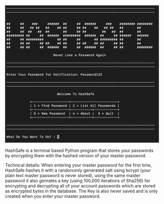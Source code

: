 ![alt text](https://github.com/Procedurally-Generated-Human/HashSafe/blob/main/Screen%20Shot%202021-10-03%20at%2010.41.31%20AM.png)

HashSafe is a terminal based Python program that stores your passwords by encrypting them with the hashed version of your master password.

Technical details:
	When entering your master password for the first time, HashSafe hashes it
	with a randonomly generated salt using bcrypt (your plain text master password is
	never stored), using the same master password it also genrates a key (using 100,000
	iterations of Sha256) for encrypting and decrypting all of your account passwords
	which are stored as encrypted bytes in the database.
	The Key is also never saved and is only created when you enter your master password.
	
	
	
